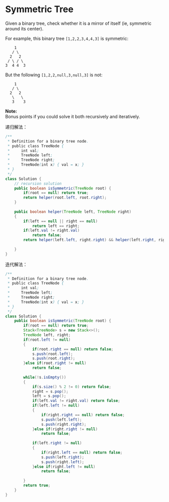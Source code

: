 # Symmetric Tree

Given a binary tree, check whether it is a mirror of itself \(ie, symmetric around its center\).

For example, this binary tree `[1,2,2,3,4,4,3]` is symmetric:

```text
    1
   / \
  2   2
 / \ / \
3  4 4  3
```

But the following `[1,2,2,null,3,null,3]` is not:  


```text
    1
   / \
  2   2
   \   \
   3    3
```

**Note:**  
Bonus points if you could solve it both recursively and iteratively.

递归解法：

```java
/**
 * Definition for a binary tree node.
 * public class TreeNode {
 *     int val;
 *     TreeNode left;
 *     TreeNode right;
 *     TreeNode(int x) { val = x; }
 * }
 */
class Solution {
    // recursion solution
    public boolean isSymmetric(TreeNode root) {
        if(root == null) return true;
        return helper(root.left, root.right);
    }
    
    public boolean helper(TreeNode left, TreeNode right)
    {
        if(left == null || right == null)
            return left == right;
        if(left.val != right.val)
            return false;
        return helper(left.left, right.right) && helper(left.right, right.left);
        
    }
}
```



迭代解法：

```java
/**
 * Definition for a binary tree node.
 * public class TreeNode {
 *     int val;
 *     TreeNode left;
 *     TreeNode right;
 *     TreeNode(int x) { val = x; }
 * }
 */
class Solution {
    public boolean isSymmetric(TreeNode root) {
        if(root == null) return true;
        Stack<TreeNode> s = new Stack<>();
        TreeNode left, right;
        if(root.left != null)
        {
            if(root.right == null) return false;
            s.push(root.left);
            s.push(root.right);
        }else if(root.right != null)
            return false;
        
        while(!s.isEmpty())
        {
            if(s.size() % 2 != 0) return false;
            right = s.pop();
            left = s.pop();
            if(left.val != right.val) return false;
            if(left.left != null)
            {
                if(right.right == null) return false;
                s.push(left.left);
                s.push(right.right);
            }else if(right.right != null)
                return false;
            
            if(left.right != null)
            {
                if(right.left == null) return false;
                s.push(left.right);
                s.push(right.left);
            }else if(right.left != null)
                return false;
            
        }
        return true;
    }
}
```

